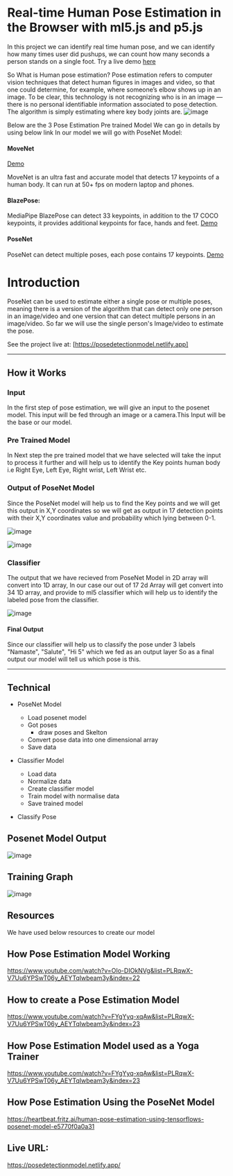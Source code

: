 # Real-time Human Pose Estimation in the Browser with ml5.js and p5.js
In this project we can identify real time human pose, and we can identify how many times user did pushups, we can count how many seconds a person stands on a single foot. Try a live demo [here](https://posedetectionmodel.netlify.app/)


So What is Human pose estimation?
Pose estimation refers to computer vision techniques that detect human figures in images and video, so that one could determine, for example, where someone’s elbow shows up in an image.
To be clear, this technology is not recognizing who is in an image — there is no personal identifiable information associated to pose detection. The algorithm is simply estimating where key body joints are.
![image](./docImages/pose_points.png)




Below are the 3 Pose Estimation Pre trained Model We can go in details by using below link In our model we will go with PoseNet Model: 

#### MoveNet
[Demo](https://storage.googleapis.com/tfjs-models/demos/pose-detection/index.html?model=movenet)

MoveNet is an ultra fast and accurate model that detects 17 keypoints of a human body.
It can run at 50+ fps on modern laptop and phones.

#### BlazePose:
MediaPipe BlazePose can detect 33 keypoints, in addition to the 17 COCO keypoints,
it provides additional keypoints for face, hands and feet. [Demo](https://storage.googleapis.com/tfjs-models/demos/pose-detection/index.html?model=blazepose)


#### PoseNet
PoseNet can detect multiple poses, each pose contains 17 keypoints. [Demo](https://storage.googleapis.com/tfjs-models/demos/pose-detection/index.html?model=posenet)


# Introduction

PoseNet can be used to estimate either a single pose or multiple poses, meaning there is a version of the algorithm
that can detect only one person in an image/video and one version that can detect multiple persons in an image/video. So far we
will use the single person's Image/video to estimate the pose.

See the project live at: [https://posedetectionmodel.netlify.app]

------------------------------------------------------------------------

## How it Works 

### Input

In the first step of pose estimation, we will give an input to the posenet model. This input will be fed
through an image or a camera.This Input will be the base or our model.

### Pre Trained Model

In Next step the pre trained model that we have selected will take the input to process it further and will help us to identify the Key points
human body i.e Right Eye, Left Eye, Right wrist, Left Wrist etc.

### Output of PoseNet Model

Since the PoseNet model will help us to find the Key points and we will get this output in X,Y coordinates so
we will get  as output in 17 detection points with their X,Y coordinates value and probability which lying between 0-1.

![image](./docImages/posenet_model.png)

![image](https://user-images.githubusercontent.com/36468856/119215104-37b9c580-bae9-11eb-842a-9f37b8efaa87.png)



### Classifier

The output that we have recieved from PoseNet Model in 2D array will convert into 1D array, In our case our out of 17 2d Array will get convert into 34 1D array,
and provide to ml5 classifier which will help us to identify the labeled pose from the classifier. 


![image](./docImages/classifier_model.png)


#### Final Output

Since our classifier will help us to classify the pose under 3 labels "Namaste", "Salute", "Hi 5" which we fed as an output layer
So as a final output our model will tell us which pose is this. 

-----------------------------------------------------------------------------------------------------

Technical
-----------------------------------------------------------------------------------------------------
* PoseNet Model
	* Load posenet model
	* Got poses
		* draw poses and Skelton
	* Convert pose data into one dimensional array
	* Save data

* Classifier Model
	* Load data
	* Normalize data
	* Create classifier model
	* Train model with normalise data
	* Save trained model

* Classify Pose

Posenet Model Output
-----------------------------------------------------------------------------------------------------
![image](./docImages/posenet_output.png)

Training Graph
-----------------------------------------------------------------------------------------------------
![image](./docImages/training.png)

Resources 
-----------------------------------------------------------------------------------------------------
We have used below resources to create our model

## How Pose Estimation Model Working

https://www.youtube.com/watch?v=OIo-DIOkNVg&list=PLRqwX-V7Uu6YPSwT06y_AEYTqIwbeam3y&index=22

## How to create a Pose Estimation Model

https://www.youtube.com/watch?v=FYgYyq-xqAw&list=PLRqwX-V7Uu6YPSwT06y_AEYTqIwbeam3y&index=23

## How Pose Estimation Model used as a Yoga Trainer

https://www.youtube.com/watch?v=FYgYyq-xqAw&list=PLRqwX-V7Uu6YPSwT06y_AEYTqIwbeam3y&index=23

## How Pose Estimation Using the PoseNet Model

https://heartbeat.fritz.ai/human-pose-estimation-using-tensorflows-posenet-model-e5770f0a0a31

## Live URL: 
https://posedetectionmodel.netlify.app/






